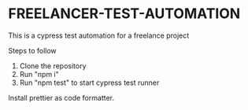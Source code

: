 # FREELANCER-TEST-AUTOMATION
This is a cypress test automation for a freelance project

Steps to follow
1. Clone the repository
2. Run "npm i" 
3. Run "npm test" to start cypress test runner

Install prettier as code formatter.